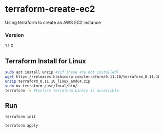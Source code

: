 # terraform-create-ec2
Using terraform to create an AWS EC2 instance

### Version

1.1.0

## Terraform Install for Linux

```bash
sudo apt install unzip #(if these are not installed)
wget https://releases.hashicorp.com/terraform/0.11.10/terraform_0.11.10_linux_amd64.zip
unzip terraform_0.11.10_linux_amd64.zip
sudo mv terraform /usr/local/bin/
terraform -v #Confirm terraform binary is accessible

```

## Run

```bash
terraform init

terraform apply
```
